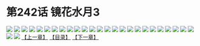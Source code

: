 # 第242话 镜花水月3
![](https://s2.baozimh.com/scomic/sanyanxiaotianlu-samanhua/0/241-7onz/1.jpg)
![](https://s2.baozimh.com/scomic/sanyanxiaotianlu-samanhua/0/241-7onz/2.jpg)
![](https://s2.baozimh.com/scomic/sanyanxiaotianlu-samanhua/0/241-7onz/3.jpg)
![](https://s2.baozimh.com/scomic/sanyanxiaotianlu-samanhua/0/241-7onz/4.jpg)
![](https://s2.baozimh.com/scomic/sanyanxiaotianlu-samanhua/0/241-7onz/5.jpg)
![](https://s2.baozimh.com/scomic/sanyanxiaotianlu-samanhua/0/241-7onz/6.jpg)
![](https://s2.baozimh.com/scomic/sanyanxiaotianlu-samanhua/0/241-7onz/7.jpg)
![](https://s2.baozimh.com/scomic/sanyanxiaotianlu-samanhua/0/241-7onz/8.jpg)
![](https://s2.baozimh.com/scomic/sanyanxiaotianlu-samanhua/0/241-7onz/9.jpg)
![](https://s2.baozimh.com/scomic/sanyanxiaotianlu-samanhua/0/241-7onz/10.jpg)
![](https://s2.baozimh.com/scomic/sanyanxiaotianlu-samanhua/0/241-7onz/11.jpg)
![](https://s2.baozimh.com/scomic/sanyanxiaotianlu-samanhua/0/241-7onz/12.jpg)
![](https://s2.baozimh.com/scomic/sanyanxiaotianlu-samanhua/0/241-7onz/13.jpg)
![](https://s2.baozimh.com/scomic/sanyanxiaotianlu-samanhua/0/241-7onz/14.jpg)
![](https://s2.baozimh.com/scomic/sanyanxiaotianlu-samanhua/0/241-7onz/15.jpg)
![](https://s2.baozimh.com/scomic/sanyanxiaotianlu-samanhua/0/241-7onz/16.jpg)
![](https://s2.baozimh.com/scomic/sanyanxiaotianlu-samanhua/0/241-7onz/17.jpg)
![](https://s2.baozimh.com/scomic/sanyanxiaotianlu-samanhua/0/241-7onz/18.jpg)
![](https://s2.baozimh.com/scomic/sanyanxiaotianlu-samanhua/0/241-7onz/19.jpg)
![](https://s2.baozimh.com/scomic/sanyanxiaotianlu-samanhua/0/241-7onz/20.jpg)
![](https://s2.baozimh.com/scomic/sanyanxiaotianlu-samanhua/0/241-7onz/21.jpg)
![](https://s2.baozimh.com/scomic/sanyanxiaotianlu-samanhua/0/241-7onz/22.jpg)
![](https://s2.baozimh.com/scomic/sanyanxiaotianlu-samanhua/0/241-7onz/23.jpg)
![](https://s2.baozimh.com/scomic/sanyanxiaotianlu-samanhua/0/241-7onz/24.jpg)
![](https://s2.baozimh.com/scomic/sanyanxiaotianlu-samanhua/0/241-7onz/25.jpg)
![](https://s2.baozimh.com/scomic/sanyanxiaotianlu-samanhua/0/241-7onz/26.jpg)
![](https://s2.baozimh.com/scomic/sanyanxiaotianlu-samanhua/0/241-7onz/27.jpg)
[【上一章】](./241.md)
[【目录】](./README.md)
[【下一章】](./243.md)
